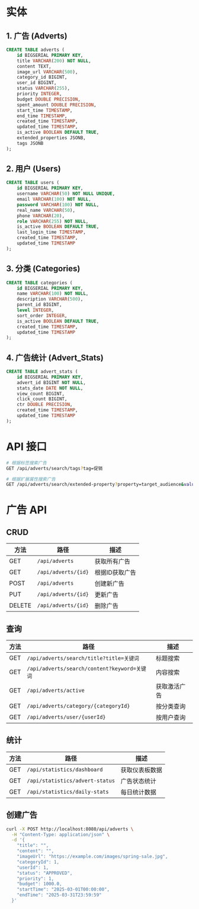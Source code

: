 # 实体

## 1. 广告 (Adverts)
```sql
CREATE TABLE adverts (
    id BIGSERIAL PRIMARY KEY,
    title VARCHAR(200) NOT NULL,
    content TEXT,
    image_url VARCHAR(500),
    category_id BIGINT,
    user_id BIGINT,
    status VARCHAR(255),
    priority INTEGER,
    budget DOUBLE PRECISION,
    spent_amount DOUBLE PRECISION,
    start_time TIMESTAMP,
    end_time TIMESTAMP,
    created_time TIMESTAMP,
    updated_time TIMESTAMP,
    is_active BOOLEAN DEFAULT TRUE,
    extended_properties JSONB,  
    tags JSONB                   
);
```

## 2. 用户 (Users)
```sql
CREATE TABLE users (
    id BIGSERIAL PRIMARY KEY,
    username VARCHAR(50) NOT NULL UNIQUE,
    email VARCHAR(100) NOT NULL,
    password VARCHAR(100) NOT NULL,
    real_name VARCHAR(50),
    phone VARCHAR(20),
    role VARCHAR(255) NOT NULL,
    is_active BOOLEAN DEFAULT TRUE,
    last_login_time TIMESTAMP,
    created_time TIMESTAMP,
    updated_time TIMESTAMP
);
```

## 3. 分类 (Categories)
```sql
CREATE TABLE categories (
    id BIGSERIAL PRIMARY KEY,
    name VARCHAR(100) NOT NULL,
    description VARCHAR(500),
    parent_id BIGINT,
    level INTEGER,
    sort_order INTEGER,
    is_active BOOLEAN DEFAULT TRUE,
    created_time TIMESTAMP,
    updated_time TIMESTAMP
);
```

## 4. 广告统计 (Advert_Stats)
```sql
CREATE TABLE advert_stats (
    id BIGSERIAL PRIMARY KEY,
    advert_id BIGINT NOT NULL,
    stats_date DATE NOT NULL,
    view_count BIGINT,
    click_count BIGINT,
    ctr DOUBLE PRECISION,
    created_time TIMESTAMP,
    updated_time TIMESTAMP
);
```

# API 接口

```bash
# 根据标签搜索广告
GET /api/adverts/search/tags?tag=促销

# 根据扩展属性搜索广告
GET /api/adverts/search/extended-property?property=target_audience&value=young_adults
```

# 广告 API

## CRUD
| 方法 | 路径 | 描述 |
|------|------|------|
| GET | `/api/adverts` | 获取所有广告 |
| GET | `/api/adverts/{id}` | 根据ID获取广告 |
| POST | `/api/adverts` | 创建新广告 |
| PUT | `/api/adverts/{id}` | 更新广告 |
| DELETE | `/api/adverts/{id}` | 删除广告 |

## 查询
| 方法 | 路径 | 描述 |
|------|------|------|
| GET | `/api/adverts/search/title?title=关键词` | 标题搜索 |
| GET | `/api/adverts/search/content?keyword=关键词` | 内容搜索 |
| GET | `/api/adverts/active` | 获取激活广告 |
| GET | `/api/adverts/category/{categoryId}` | 按分类查询 |
| GET | `/api/adverts/user/{userId}` | 按用户查询 |

## 统计

| 方法 | 路径 | 描述 |
|------|------|------|
| GET | `/api/statistics/dashboard` | 获取仪表板数据 |
| GET | `/api/statistics/advert-status` | 广告状态统计 |
| GET | `/api/statistics/daily-stats` | 每日统计数据 |


## 创建广告
```bash
curl -X POST http://localhost:8080/api/adverts \
  -H "Content-Type: application/json" \
  -d '{
    "title": "",
    "content": "",
    "imageUrl": "https://example.com/images/spring-sale.jpg",
    "categoryId": 1,
    "userId": 1,
    "status": "APPROVED",
    "priority": 1,
    "budget": 1000.0,
    "startTime": "2025-03-01T00:00:00",
    "endTime": "2025-03-31T23:59:59"
  }'
```
